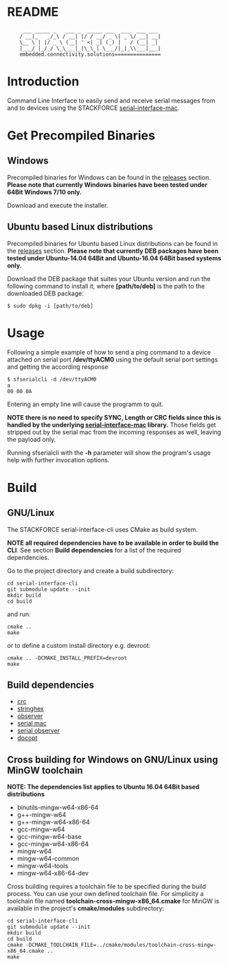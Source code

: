 # README
```
     ___ _____ _   ___ _  _____ ___  ___  ___ ___
    / __|_   _/_\ / __| |/ / __/ _ \| _ \/ __| __|
    \__ \ | |/ _ \ (__| ' <| _| (_) |   / (__| _|
    |___/ |_/_/ \_\___|_|\_\_| \___/|_|_\\___|___|
    embedded.connectivity.solutions===============
```

# Introduction

Command Line Interface to easily send and receive serial messages from and to devices using the STACKFORCE [serial-interface-mac](https://github.com/stackforce/serial-interface-mac).

# Get Precompiled Binaries

## Windows

Precompiled binaries for Windows can be found in the [releases](https://github.com/stackforce/serial-interface-cli/releases) section. **Please note that currently Windows binaries have been tested under 64Bit Windows 7/10 only.**

Download and execute the installer.

## Ubuntu based Linux distributions

Precompiled binaries for Ubuntu based Linux distributions can be found in the [releases](https://github.com/stackforce/serial-interface-cli/releases) section. **Please note that currently DEB packages have been tested under Ubuntu-14.04 64Bit and Ubuntu-16.04 64Bit based systems only.**

Download the DEB package that suites your Ubuntu version and run the following command to install it, where **[path/to/deb]** is the path to the downloaded DEB package:

    $ sudo dpkg -i [path/to/deb]

# Usage

Following a simple example of how to send a ping command to a device attached on serial port **/dev/ttyACM0** using the default serial port settings and getting the according response

    $ sfserialcli -d /dev/ttyACM0
    a
    00 00 0A

Entering an empty line will cause the programm to quit.

**NOTE there is no need to specify SYNC, Length or CRC fields since this is handled by the underlying [serial-interface-mac](https://github.com/stackforce/serial-interface-mac) library.** Those fields get stripped out by the serial mac from the incoming responses as well, leaving the payload only.

Running sfserialcli with the **-h** parameter will show the program's usage help with further invocation options.

# Build

## GNU/Linux

The STACKFORCE serial-interface-cli uses CMake as build system.

**NOTE all required dependencies have to be available in order to build the CLI**. See section **Build dependencies** for a list of the required dependencies.

Go to the project directory and create a build subdirectory:

    cd serial-interface-cli
    git submodule update --init
    mkdir build
    cd build

and run:

    cmake ..
    make

or to define a custom install directory e.g. devroot:

    cmake .. -DCMAKE_INSTALL_PREFIX=devroot
    make

## Build dependencies

* [crc](https://github.com/stackforce/crc)
* [stringhex](https://github.com/stackforce/stringhex)
* [observer](https://github.com/stackforce/observer)
* [serial mac](https://github.com/stackforce/serial-interface-mac)
* [serial observer](https://github.com/stackforce/serial-interface-observer)
* [docopt](https://github.com/docopt/docopt.cpp)

## Cross building for Windows on GNU/Linux using MinGW toolchain

**NOTE: The dependencies list applies to Ubuntu 16.04 64Bit based distributions**

* binutils-mingw-w64-x86-64
* g++-mingw-w64
* g++-mingw-w64-x86-64
* gcc-mingw-w64
* gcc-mingw-w64-base
* gcc-mingw-w64-x86-64
* mingw-w64
* mingw-w64-common
* mingw-w64-tools
* mingw-w64-x86-64-dev

Cross building requires a toolchain file to be specified during the build process. You can use your own defined toolchain file. For simplicity a toolchain file named **toolchain-cross-mingw-x86_64.cmake** for MinGW is available in the project's **cmake/modules** subdirectory:

    cd serial-interface-cli
    git submodule update --init
    mkdir build
    cd build
    cmake -DCMAKE_TOOLCHAIN_FILE=../cmake/modules/toolchain-cross-mingw-x86_64.cmake ..
    make
